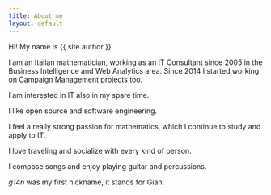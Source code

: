 ```yaml
---
title: About me
layout: default
---
```


Hi! My name is {{ site.author }}.

I am an Italian mathematician, working as an IT Consultant since 2005 in the Business Intelligence and Web Analytics area. Since 2014 I started working on Campaign Management projects too.

I am interested in IT also in my spare time.

I like open source and software engineering.

I feel a really strong passion for mathematics, which I continue to study and apply to IT.

I love traveling and socialize with every kind of person.

I compose songs and enjoy playing guitar and percussions.

*g14n* was my first nickname, it stands for Gian.

